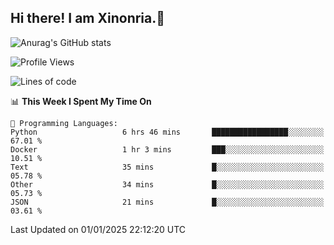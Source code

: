 ## Hi there! I am Xinonria.👋

![Anurag's GitHub stats](https://status-git-main-xinonrias-projects-f26540e3.vercel.app/api?username=xinonria&hide=stars,issues)

<!--START_SECTION:waka-->
![Profile Views](http://img.shields.io/badge/Profile%20Views-0-blue)

![Lines of code](https://img.shields.io/badge/From%20Hello%20World%20I%27ve%20Written-940.1%20thousand%20lines%20of%20code-blue)

📊 **This Week I Spent My Time On** 

```text
💬 Programming Languages: 
Python                   6 hrs 46 mins       █████████████████░░░░░░░░   67.01 % 
Docker                   1 hr 3 mins         ███░░░░░░░░░░░░░░░░░░░░░░   10.51 % 
Text                     35 mins             █░░░░░░░░░░░░░░░░░░░░░░░░   05.78 % 
Other                    34 mins             █░░░░░░░░░░░░░░░░░░░░░░░░   05.73 % 
JSON                     21 mins             █░░░░░░░░░░░░░░░░░░░░░░░░   03.61 % 
```


 Last Updated on 01/01/2025 22:12:20 UTC
<!--END_SECTION:waka-->

<!--
**xinonria/xinonria** is a ✨ _special_ ✨ repository because its `README.md` (this file) appears on your GitHub profile.

Here are some ideas to get you started:

- 🔭 I’m currently working on ...
- 🌱 I’m currently learning ...
- 👯 I’m looking to collaborate on ...
- 🤔 I’m looking for help with ...
- 💬 Ask me about ...
- 📫 How to reach me: ...
- 😄 Pronouns: ...
- ⚡ Fun fact: ...
-->
